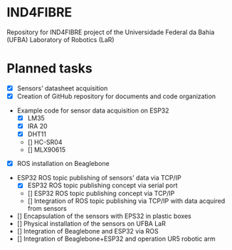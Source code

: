 # IND4FIBRE
Repository for IND4FIBRE project of the Universidade Federal da Bahia (UFBA) Laboratory of Robotics (LaR)

# Planned tasks
- [x] Sensors' datasheet acquisition
- [x] Creation of GitHub repository for documents and code organization
- Example code for sensor data acquisition on ESP32
    - [x] LM35
    - [x] IRA 20
    - [x] DHT11
    - [] HC-SR04
    - [] MLX90615
- [x] ROS installation on Beaglebone
- ESP32 ROS topic publishing of sensors' data via TCP/IP
    - [x] ESP32 ROS topic publishing concept via serial port
    - [] ESP32 ROS topic publishing concept via TCP/IP
    - [] Integration of ROS topic publishing via TCP/IP with data acquired from sensors
- [] Encapsulation of the sensors with EPS32 in plastic boxes
- [] Physical installation of the sensors on UFBA LaR
- [] Integration of Beaglebone and ESP32 via ROS
- [] Integration of Beaglebone+ESP32 and operation UR5 robotic arm
